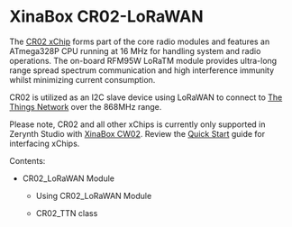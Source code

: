 # XinaBox CR02-LoRaWAN

The [CR02 xChip](https://wiki.xinabox.cc/CR02_-_LoRa_with_ATmega328P_Core) forms part of the core radio modules and features an ATmega328P CPU running at 16 MHz for handling system and radio operations. The on-board RFM95W LoRaTM module provides ultra-long range spread spectrum communication and high interference immunity whilst minimizing current consumption.

CR02 is utilized as an I2C slave device using LoRaWAN to connect to [The Things Network](https://www.thethingsnetwork.org/) over the 868MHz range.

Please note, CR02 and all other xChips is currently only supported in Zerynth Studio with [XinaBox CW02](https://docs.zerynth.com/latest/official/board.zerynth.xinabox_esp32/docs/index.html). Review the [Quick Start](https://wiki.xinabox.cc/Quick-Start) guide for interfacing xChips.

<!-- The text you write here will appear in the first doc page. (This is just a comment, will not be rendered) -->
Contents:


* CR02_LoRaWAN Module


    * Using CR02_LoRaWAN Module


    * CR02_TTN class
